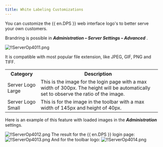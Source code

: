 ```yaml
---
title: White Labeling Customizations
---
```

You can customize the {{ en.DPS }} web interface logo's to better serve your own customers.  

Brandring is possible in ***Administration – Server Settings – Advanced*** .  

![!!ServerOp4011.png](/img/en/server/ServerOp4011.png)  

It is compatible with most popular file extension, like JPEG, GIF, PNG and TIFF.  

<table>
	<tr>
		<th>
Category 
		</th>
		<th>
Description 
		</th>
	</tr>
	<tr>
		<td>
Server Logo Large 
		</td>
		<td>
This is the image for the login page with a max width of 300px. The height will be automatically set to observe the ratio of the image. 
		</td>
	</tr>
	<tr>
		<td>
Server Logo Small 
		</td>
		<td>
This is for the image in the toolbar with a max width of 145px and height of 40px. 
		</td>
	</tr>
</table>

Here is an example of this feature with loaded images in the ***Administration*** settings.  

![!!ServerOp4012.png](/img/en/server/ServerOp4012.png) 
The result for the {{ en.DPS }} login page: 
![!!ServerOp4013.png](/img/en/server/ServerOp4013.png) 
And for the toolbar logo: 
![!!ServerOp4014.png](/img/en/server/ServerOp4014.png) 

